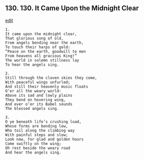 
## 130.  130. It Came Upon the Midnight Clear
[edit](https://docs.google.com/document/d/1voKIRUE%2DnZ175vzven1R5jnWNbh2gQuX/edit?mode=html)






    1.
    It came upon the midnight clear,
    That glorious song of old,
    From angels bending near the earth,
    To touch their harps of gold:
    “Peace on the earth, goodwill to men
    From heavens all gracious King!”
    The world in solemn stillness lay
    To hear the angels sing.

    2.
    Still through the cloven skies they come,
    With peaceful wings unfurled;
    And still their heavenly music floats
    O’er all the weary world:
    Above its sad and lowly plains
    They bend on hovering wing,
    And ever o’er its Babel sounds
    The blessed angels sing.

    3.
    O ye beneath life’s crushing load,
    Whose forms are bending low,
    Who toil along the climbing way
    With painful steps and slow;
    Look now, for glad and golden hours
    Come swiftly on the wing;
    Oh rest beside the weary road
    And hear the angels sing.
